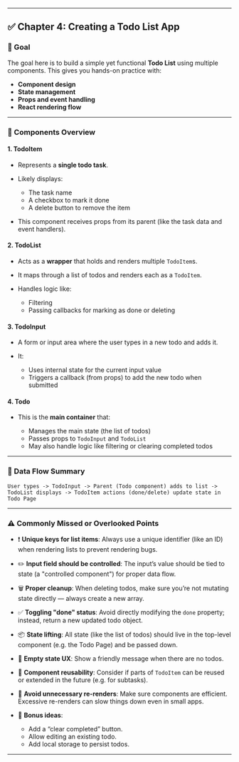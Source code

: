 
---

## ✅ Chapter 4: Creating a Todo List App

### 🎯 Goal

The goal here is to build a simple yet functional **Todo List** using multiple components. This gives you hands-on practice with:

* **Component design**
* **State management**
* **Props and event handling**
* **React rendering flow**

---

### 🧩 Components Overview

#### 1. **TodoItem**

* Represents a **single todo task**.
* Likely displays:

  * The task name
  * A checkbox to mark it done
  * A delete button to remove the item
* This component receives props from its parent (like the task data and event handlers).

#### 2. **TodoList**

* Acts as a **wrapper** that holds and renders multiple `TodoItem`s.
* It maps through a list of todos and renders each as a `TodoItem`.
* Handles logic like:

  * Filtering
  * Passing callbacks for marking as done or deleting

#### 3. **TodoInput**

* A form or input area where the user types in a new todo and adds it.
* It:

  * Uses internal state for the current input value
  * Triggers a callback (from props) to add the new todo when submitted

#### 4. **Todo**

* This is the **main container** that:

  * Manages the main state (the list of todos)
  * Passes props to `TodoInput` and `TodoList`
  * May also handle logic like filtering or clearing completed todos

---

### 🔄 Data Flow Summary

```text
User types -> TodoInput -> Parent (Todo component) adds to list -> TodoList displays -> TodoItem actions (done/delete) update state in Todo Page
```

---

### ⚠️ Commonly Missed or Overlooked Points

* ❗ **Unique keys for list items**: Always use a unique identifier (like an ID) when rendering lists to prevent rendering bugs.
* ✏️ **Input field should be controlled**: The input’s value should be tied to state (a "controlled component") for proper data flow.
* 🗑️ **Proper cleanup**: When deleting todos, make sure you’re not mutating state directly — always create a new array.
* ✅ **Toggling "done" status**: Avoid directly modifying the `done` property; instead, return a new updated todo object.
* 📦 **State lifting**: All state (like the list of todos) should live in the top-level component (e.g. the Todo Page) and be passed down.
* 🧠 **Empty state UX**: Show a friendly message when there are no todos.
* 🧪 **Component reusability**: Consider if parts of `TodoItem` can be reused or extended in the future (e.g. for subtasks).
* 🧼 **Avoid unnecessary re-renders**: Make sure components are efficient. Excessive re-renders can slow things down even in small apps.
* 🌙 **Bonus ideas**:

  * Add a “clear completed” button.
  * Allow editing an existing todo.
  * Add local storage to persist todos.

---